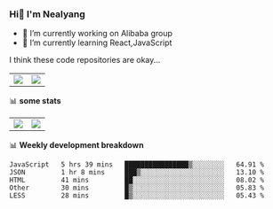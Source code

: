 ### Hi👋 I'm Nealyang

- 🔭 I’m currently working on Alibaba group
- 🌱 I’m currently learning React,JavaScript


I think these code repositories are okay...

<table>
  <tbody>
    <tr>
      <td>
        <a href="https://github.com/Nealyang/React-Express-Blog-Demo">
          <img align="center" src="https://github-readme-stats.vercel.app/api/pin/?username=Nealyang&repo=React-Express-Blog-Demo&theme=chartreuse-dark" />
        </a>
      </td>
       <td>
        <a href="https://github.com/Nealyang/PersonalBlog">
          <img align="center" src="https://github-readme-stats.vercel.app/api/pin/?username=Nealyang&repo=PersonalBlog&theme=chartreuse-dark" />
        </a>
      </td>
    </tr>
  </tbody>
</table>

📊 **some stats**


<table>
  <tbody>
    <tr>
      <td>
          <img align="center" src="https://github-readme-stats.vercel.app/api?username=Nealyang&theme=chartreuse-dark&show_icons=true" />
      </td>
       <td>
          <img align="center" src="https://github-readme-stats.vercel.app/api/top-langs/?username=Nealyang&theme=chartreuse-dark" />
      </td>
    </tr>
  </tbody>
</table>

📊 **Weekly development breakdown**

<!--START_SECTION:waka-->
```text
JavaScript   5 hrs 39 mins   ████████████████▒░░░░░░░░   64.91 % 
JSON         1 hr 8 mins     ███▒░░░░░░░░░░░░░░░░░░░░░   13.10 % 
HTML         41 mins         ██░░░░░░░░░░░░░░░░░░░░░░░   08.02 % 
Other        30 mins         █▒░░░░░░░░░░░░░░░░░░░░░░░   05.83 % 
LESS         28 mins         █▒░░░░░░░░░░░░░░░░░░░░░░░   05.43 % 
```
<!--END_SECTION:waka-->
